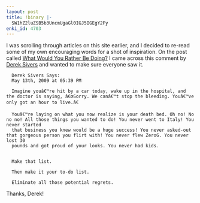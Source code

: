```yaml
---
layout: post
title: !binary |-
  SW1hZ2luZSB5b3UncmUgaGl0IGJ5IGEgY2Fy
enki_id: 4703
---
```


I was scrolling through articles on this site earlier, and I decided to
re-read some of my own encouraging words for a shot of inspiration. On
the post called [What Would You Rather Be
Doing?](http://chadfowler.com/2009/5/2/what-would-you-rather-be-doing) I
came across this comment by [Derek Sivers](http://sivers.org) and wanted
to make sure everyone saw it.

      Derek Sivers Says: 
      May 13th, 2009 at 05:39 PM

      Imagine youâ€™re hit by a car today, wake up in the hospital, and the doctor is saying, â€œSorry. We canâ€™t stop the bleeding. Youâ€™ve only got an hour to live.â€

      Youâ€™re laying on what you now realize is your death bed. Oh no! No no no! All those things you wanted to do! You never went to Italy! You never started       
      that business you knew would be a huge success! You never asked-out that gorgeous person you flirt with! You never flew ZeroG. You never lost 30 
      pounds and got proud of your looks. You never had kids.


      Make that list.

      Then make it your to-do list.

      Eliminate all those potential regrets.

Thanks, Derek!
